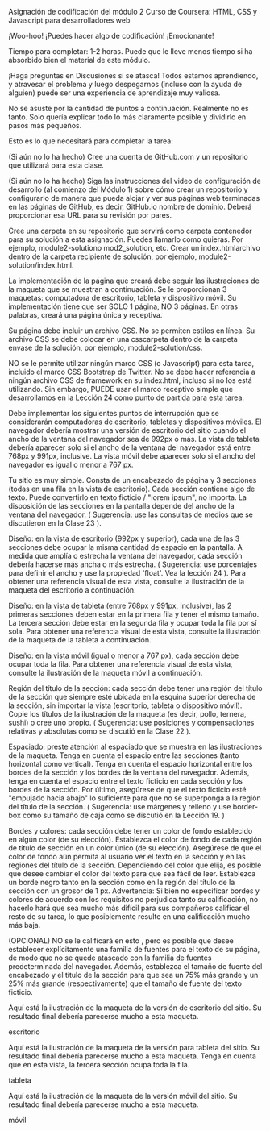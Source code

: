 Asignación de codificación del módulo 2
Curso de Coursera: HTML, CSS y Javascript para desarrolladores web

¡Woo-hoo! ¡Puedes hacer algo de codificación! ¡Emocionante!

Tiempo para completar: 1-2 horas. Puede que le lleve menos tiempo si ha absorbido bien el material de este módulo.

¡Haga preguntas en Discusiones si se atasca! Todos estamos aprendiendo, y atravesar el problema y luego despegarnos (incluso con la ayuda de alguien) puede ser una experiencia de aprendizaje muy valiosa.

No se asuste por la cantidad de puntos a continuación. Realmente no es tanto. Solo quería explicar todo lo más claramente posible y dividirlo en pasos más pequeños.

Esto es lo que necesitará para completar la tarea:

(Si aún no lo ha hecho) Cree una cuenta de GitHub.com y un repositorio que utilizará para esta clase.

(Si aún no lo ha hecho) Siga las instrucciones del video de configuración de desarrollo (al comienzo del Módulo 1) sobre cómo crear un repositorio y configurarlo de manera que pueda alojar y ver sus páginas web terminadas en las páginas de GitHub, es decir, GitHub.io nombre de dominio. Deberá proporcionar esa URL para su revisión por pares.

Cree una carpeta en su repositorio que servirá como carpeta contenedor para su solución a esta asignación. Puedes llamarlo como quieras. Por ejemplo, module2-solutiono mod2_solution, etc. Crear un index.htmlarchivo dentro de la carpeta recipiente de solución, por ejemplo, module2-solution/index.html.

La implementación de la página que creará debe seguir las ilustraciones de la maqueta que se muestran a continuación. Se le proporcionan 3 maquetas: computadora de escritorio, tableta y dispositivo móvil. Su implementación tiene que ser SOLO 1 página, NO 3 páginas. En otras palabras, creará una página única y receptiva.

Su página debe incluir un archivo CSS. No se permiten estilos en línea. Su archivo CSS se debe colocar en una csscarpeta dentro de la carpeta envase de la solución, por ejemplo, module2-solution/css.

NO se le permite utilizar ningún marco CSS (o Javascript) para esta tarea, incluido el marco CSS Bootstrap de Twitter. No se debe hacer referencia a ningún archivo CSS de framework en su index.html, incluso si no los está utilizando. Sin embargo, PUEDE usar el marco receptivo simple que desarrollamos en la Lección 24 como punto de partida para esta tarea.

Debe implementar los siguientes puntos de interrupción que se considerarán computadoras de escritorio, tabletas y dispositivos móviles. El navegador debería mostrar una versión de escritorio del sitio cuando el ancho de la ventana del navegador sea de 992px o más. La vista de tableta debería aparecer solo si el ancho de la ventana del navegador está entre 768px y 991px, inclusive. La vista móvil debe aparecer solo si el ancho del navegador es igual o menor a 767 px.

Tu sitio es muy simple. Consta de un encabezado de página y 3 secciones (todas en una fila en la vista de escritorio). Cada sección contiene algo de texto. Puede convertirlo en texto ficticio / "lorem ipsum", no importa. La disposición de las secciones en la pantalla depende del ancho de la ventana del navegador. ( Sugerencia: use las consultas de medios que se discutieron en la Clase 23 ).

Diseño: en la vista de escritorio (992px y superior), cada una de las 3 secciones debe ocupar la misma cantidad de espacio en la pantalla. A medida que amplía o estrecha la ventana del navegador, cada sección debería hacerse más ancha o más estrecha. ( Sugerencia: use porcentajes para definir el ancho y use la propiedad 'float'. Vea la lección 24 ). Para obtener una referencia visual de esta vista, consulte la ilustración de la maqueta del escritorio a continuación.

Diseño: en la vista de tableta (entre 768px y 991px, inclusive), las 2 primeras secciones deben estar en la primera fila y tener el mismo tamaño. La tercera sección debe estar en la segunda fila y ocupar toda la fila por sí sola. Para obtener una referencia visual de esta vista, consulte la ilustración de la maqueta de la tableta a continuación.

Diseño: en la vista móvil (igual o menor a 767 px), cada sección debe ocupar toda la fila. Para obtener una referencia visual de esta vista, consulte la ilustración de la maqueta móvil a continuación.

Región del título de la sección: cada sección debe tener una región del título de la sección que siempre esté ubicada en la esquina superior derecha de la sección, sin importar la vista (escritorio, tableta o dispositivo móvil). Copie los títulos de la ilustración de la maqueta (es decir, pollo, ternera, sushi) o cree uno propio. ( Sugerencia: use posiciones y compensaciones relativas y absolutas como se discutió en la Clase 22 ).

Espaciado: preste atención al espaciado que se muestra en las ilustraciones de la maqueta. Tenga en cuenta el espacio entre las secciones (tanto horizontal como vertical). Tenga en cuenta el espacio horizontal entre los bordes de la sección y los bordes de la ventana del navegador. Además, tenga en cuenta el espacio entre el texto ficticio en cada sección y los bordes de la sección. Por último, asegúrese de que el texto ficticio esté "empujado hacia abajo" lo suficiente para que no se superponga a la región del título de la sección. ( Sugerencia: use márgenes y relleno y use border-box como su tamaño de caja como se discutió en la Lección 19. )

Bordes y colores: cada sección debe tener un color de fondo establecido en algún color (de su elección). Establezca el color de fondo de cada región de título de sección en un color único (de su elección). Asegúrese de que el color de fondo aún permita al usuario ver el texto en la sección y en las regiones del título de la sección. Dependiendo del color que elija, es posible que desee cambiar el color del texto para que sea fácil de leer. Establezca un borde negro tanto en la sección como en la región del título de la sección con un grosor de 1 px. Advertencia: Si bien no especificar bordes y colores de acuerdo con los requisitos no perjudica tanto su calificación, no hacerlo hará que sea mucho más difícil para sus compañeros calificar el resto de su tarea, lo que posiblemente resulte en una calificación mucho más baja.

(OPCIONAL) NO se le calificará en esto , pero es posible que desee establecer explícitamente una familia de fuentes para el texto de su página, de modo que no se quede atascado con la familia de fuentes predeterminada del navegador. Además, establezca el tamaño de fuente del encabezado y el título de la sección para que sea un 75% más grande y un 25% más grande (respectivamente) que el tamaño de fuente del texto ficticio.

Aquí está la ilustración de la maqueta de la versión de escritorio del sitio. Su resultado final debería parecerse mucho a esta maqueta.

escritorio

Aquí está la ilustración de la maqueta de la versión para tableta del sitio. Su resultado final debería parecerse mucho a esta maqueta. Tenga en cuenta que en esta vista, la tercera sección ocupa toda la fila.

tableta

Aquí está la ilustración de la maqueta de la versión móvil del sitio. Su resultado final debería parecerse mucho a esta maqueta.

móvil
